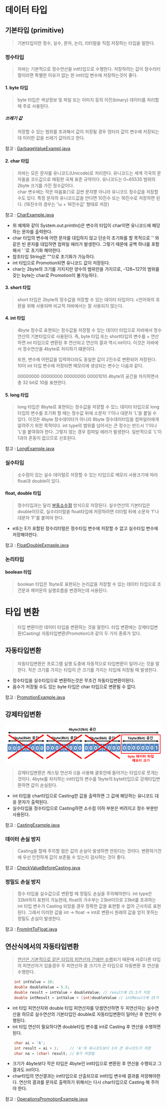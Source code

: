 # 데이터 타입
## 기본타입 (primitive)
> 기본타입이란 정수, 실수, 문자, 논리, 리터럴을 직접 저장하는 타입을 말한다.

### 정수타입
> 자바는 기본적으로 정수연산을 int타입으로 수행한다. 저장하려는 값이 정수리터럴이라면 특별한
> 이유가 없는 한 int타입 변수에 저장하는것이 좋다.

#### 1. byte 타입  
> byte 타입은 색상정보 및 파일 또는 이미지 등의 이진(binary)  데이터를 처리할 때 주로 사용된다.

##### 쓰레기 값 
> 저장할 수 있는 범위를 초과해서 값이 저장될 경우 엉터리 값이 변수에 저장되는데 이러한 값을 쓰레기 값이라고 한다.  

참고 : [GarbageValueExampl.java](./GarbageValueExample.java)

#### 2. char 타입
> 자바는 모든 문자를 유니코드(Unicode)로 처리한다. 유니코드는 세계 각국의 문자들을 코드값으로 매핑한 국제 표준 규약이다.
> 유니코드는 0~65535 범위의 2byte 크기를 가진 정수값이다.  
> char 변수에는 작은 따옴표(')로 감싼 문자뿐 아니라 유니코드 정수값을 저장할 수도 있다. 특정 문자의 유니코드값을 
> 안다면 10진수 또는 16진수로 저장하면 된다. (16진수의 경우는 '\u + 16진수값' 형태로 저장)

참고 : [CharExample.java](./CharExample.java)

- 위 예제와 같이 System.out.println()은 변수의 타입이 char이면 유니코드에 해당하는 문자를 출력한다.  
- char 타입의 변수에 어떤 문자를 대입하지 않고 단순히 초기화를 할 목적으로 '' 와 같은 빈 문자를 대입하면 컴파일 에러가 발생한다.
그렇기 때문에 공백 하나를 포함해서 ' '로 초기화 해야한다.
- 참조타입 String은 ""으로 초기화가 가능하다.
- int 타입으로 Promotion되면 유니코드 값이 저장된다.
- char는 2byte의 크기를 가지지만 양수의 범위만을 가지므로, -128~127의 범위를 갖는 byte는 char로 Promotion이 불가능하다.

#### 3. short 타입
> short 타입은 2byte의 정수값을 저장할 수 있는 데이터 타입이다. c언어와의 호환을 위해 사용되며 비교적 자바에서는
> 잘 사용되지 않는다.

#### 4. int 타입
> 4byte 정수로 표현되는 정수값을 저장할 수 있는 데이터 타입으로 자바에서 정수연산의 기본타입으로 사용된다. 
> 즉, byte 타입 또는 short타입의 변수를 + 연산하면 int 타입으로 변환된 후 연산되고 연산의 결과 역시 int이다.
> 이것은 자바에서 정수연산을 4byte로 처리하기 떄문이다.  
> 
> 또한, 변수에 어떤값을 입력하더라도 동일한 값이 2진수로 변환되어 저장된다. 10이 int 타입 변수에 저장되면 메모리에 생성되는 변수는
> 다음과 같다.
> 
> 00000000 00000000 00000000 00001010 4byte의 공간을 차지하면서 총 32 bit로 10을 표현한다.

#### 5. long 타입
> long 타입은 8byte로 표현되는 정수값을 저장할 수 있느 데이터 타입으로 long타입의 변수를 초기화 할 때는 정수값 뒤에
> 소문자 'l'이나 대문자 'L'을 붙일 수 있다. 이것은 4byte 정수데이터가 아니라 8byte 정수데이터임을 컴파일러에게 알려주기
> 위한 목적이다. int type의 범위를 넘어서는 큰 정수는 반드시 'l'이나 'L'을 붙여줘야 한다. 그렇지 않는 경우 컴파일 에러가 발생한다.
> 일반적으로 'L'이 1과의 혼동이 없으므로 선호된다.

참고 : [LongExample.java](./LongExample.java)

### 실수타입
> 소수점이 있는 실수 데이털르 저장할 수 있는 타입으로 메모리 사용크기에 따라 float과 double이 있다.

#### float, double 타입
> 정수타입과는 달리 [부동소수점](https://blog.naver.com/0908f/222263057233?trackingCode=blog_bloghome_searchlist) 방식으로 저장된다.
> 실수연산의 기본타입은 double이므로, 실수리터럴을 float타입에 저장하려면 리터럴 뒤에 소문자 'f'나 대문자 'F'를 붙여야 한다.

- e또는 E가 포함된 정수리터럴은 정수타입 변수에 저장할 수 없고 실수타입 변수에 저장해야한다.  

참고 : [FloatDoubleExmaple.java](./FloatDoubleExmaple.java)

### 논리타입
#### boolean 타입
> boolean 타입은 1byte로 표현되는 논리값을 저장할 수 있는 데이터 타입으로 조건문과 제어문의 실행흐름을 변경하는데 사용된다.

# 타입 변환
> 타입 변환이란 데이터 타입을 변환하는 것을 말한다. 타입 변환에는 강제타입변환(Casting) 자동타입변환(Promotion)과 같이 두 가지 종류가 있다.

## 자동타입변환
> 자동타입변환은 프로그램 실행 도중에 자동적으로 타입변환이 일어나는 것을 말한다. 작은 크기를 가지는 타입이 큰 크기를 가지는 타입에 저장될 때 발생한다.

- 정수타입을 실수타입으로 변환하는것은 무조건 자동타입변환이된다.
- 음수가 저장될 수도 있는 byte 타입은 char 타입으로 변환될 수 없다.

참고 : [PromotionExample.java](./PromotionExample.java)

## 강제타입변환
![img.png](img.png)
> 강제타입변환은 캐스팅 연산자 ()을 사용해 괄호안에 들어가는 타입으로 쪼개는 것이다. 4byte를 차지하는 int타입의 변수를
> 1byte의 byte타입으로 강제타입변환하면 값이 손실된다.

- int 타입을 char타입으로 Casting한 값을 출력하면 그 값에 해당하는 유니코드 대응 문자가 출력된다.
- 실수타입을 정수타입으로 Casting하면 소수점 이하 부분은 버려지고 정수 부분만 사용된다.

참고 : [CastingExample.java](./CastingExample.java)

### 데이터 손실 방지
> Casting을 할때 주의할 점은 값의 손실이 발생하면 안된다는 것이다. 변환하기전에 우선 안전하게 값이 보존될 수 있는지
> 검사하는 것이 좋다.

참고 : [CheckValueBeforeCasting.java](./CheckValueBeforeCasting.java)

### 정밀도 손실 방지
> 정수 타입을 실수값으로 변환할 때 정밀도 손실을 주의해야한다. int type은 32bit까지 표현이 가능한데, float의 가수부는 23bit이므로
> 23bit를 초과하는 int 타입 변수가 Casting 되었을 경우 정확한 값을 표현할 수 없어 근사치로 표현된다.
> 그래서 이러한 값을 int -> float -> int로 변환시 원래의 값을 얻지 못하는 정밀도 손실이 발생한다.

참고 : [FromIntToFloat.java]() 

## 연산식에서의 자동타입변환
> <u>연산은 기본적으로 같은 타입의 피연산자 간에만 수행</u>되기 때문에 서로다른 타입의 피연산자가 있을경우 두 피연산자 중 크기가 큰 타입으로
> 자동변환 후 연산을 수행한다.

```java
    int intValue = 10;
    double doubleValue = 5.5;
    double result = intValue + doubleValue; // result에 15.5가 저장
    double intResult = intValue + (int)doubleValue // intResult에 15가 저장
```
- int 타입 피연산자와 double 타입 피연산자를 덧셈연산하면 두 피연산자는 실수연산을 하므로 실수연산의 기본타입인 double로 자동타입변환이 일어난 
후 연산이 수행된다. 
- int 타입 연산이 필요하다면 double타입 변수를 int로 Casting 후 연산을 수행하면된다.

```java
    char ai = 'A';
    int result = ai + 1;     // 'A'의 유니코드보다 1이 큰 유니코드가 저장
    char na = (char) result; // B가 저장됨
```
- 크기가 4byte보다 작은 타입은 4byte인 int타입으로 변환된 후 연산을 수행되고 그 결과도 int이다.
- char타입의 연산결과는 int타입으로 산출되므로 int타입 변수에 결과를 저장해야한다. 연산의 결과를 문자로 출력하기 위해서는 다시 char타입으로
Casting 해 주어야 한다.

참고 : [OperationsPromotionExample.java]()
